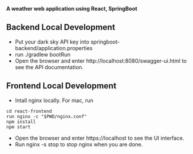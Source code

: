 <b>A weather web application using React, SpringBoot</b>

## Backend Local Development
- Put your dark sky API key into springboot-backend/application.properties
- run ./gradlew bootRun
- Open the browser and enter http://localhost:8080/swagger-ui.html to see the API documentation.
## Frontend Local Development
- Intall nginx locally. For mac, run 
```brew install nginx
cd react-frontend
run nginx -c "$PWD/nginx.conf"
npm install
npm start
```
- Open the browser and enter https://localhost to see the UI interface. 
- Run nginx -s stop to stop nginx when you are done.

